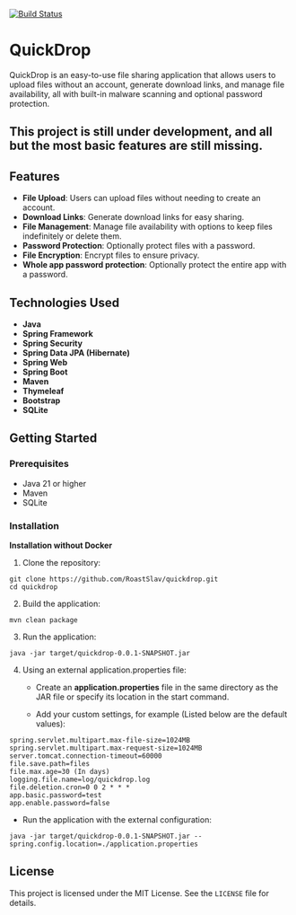 [![Build Status](https://jenkins.tyron.rocks/buildStatus/icon?job=quickdrop)](https://jenkins.tyron.rocks/job/quickdrop)

# QuickDrop

QuickDrop is an easy-to-use file sharing application that allows users to upload files without an account,
generate download links, and manage file availability, all with built-in malware scanning and optional password
protection.

## This project is still under development, and all but the most basic features are still missing.

## Features

- **File Upload**: Users can upload files without needing to create an account.
- **Download Links**: Generate download links for easy sharing.
- **File Management**: Manage file availability with options to keep files indefinitely or delete them.
- **Password Protection**: Optionally protect files with a password.
- **File Encryption**: Encrypt files to ensure privacy.
- **Whole app password protection**: Optionally protect the entire app with a password.

## Technologies Used

- **Java**
- **Spring Framework**
- **Spring Security**
- **Spring Data JPA (Hibernate)**
- **Spring Web**
- **Spring Boot**
- **Maven**
- **Thymeleaf**
- **Bootstrap**
- **SQLite**

## Getting Started

### Prerequisites

- Java 21 or higher
- Maven
- SQLite

### Installation

**Installation without Docker**

1. Clone the repository:

```
git clone https://github.com/RoastSlav/quickdrop.git
cd quickdrop
```

2. Build the application:

```
mvn clean package
```

3. Run the application:

```
java -jar target/quickdrop-0.0.1-SNAPSHOT.jar
```

4. Using an external application.properties file:
    - Create an **application.properties** file in the same directory as the JAR file or specify its location in the
      start command.

    - Add your custom settings, for example (Listed below are the default values):

```
spring.servlet.multipart.max-file-size=1024MB
spring.servlet.multipart.max-request-size=1024MB
server.tomcat.connection-timeout=60000
file.save.path=files
file.max.age=30 (In days)
logging.file.name=log/quickdrop.log
file.deletion.cron=0 0 2 * * *
app.basic.password=test
app.enable.password=false
```

- Run the application with the external configuration:

```
java -jar target/quickdrop-0.0.1-SNAPSHOT.jar --spring.config.location=./application.properties
```

## License

This project is licensed under the MIT License. See the `LICENSE` file for details.
